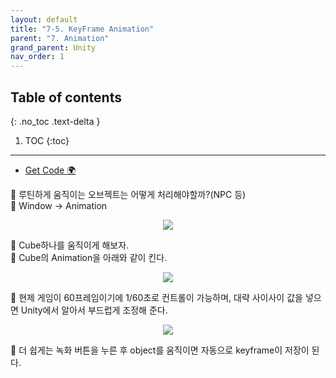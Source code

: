 ```yaml
---
layout: default
title: "7-5. KeyFrame Animation"
parent: "7. Animation"
grand_parent: Unity
nav_order: 1
---
```


## Table of contents
{: .no_toc .text-delta }

1. TOC
{:toc}

---

* [Get Code 🌍](https://github.com/EasyCoding-7/unity_tutorials/tree/7.5)

👾 루틴하게 움직이는 오브젝트는 어떻게 처리해야할까?(NPC 등)<br>
👾 Window -> Animation

<p align="center">
  <img src="https://taehyungs-programming-blog.github.io/blog/assets/images/csharp/unity/unity-7-5-1.png"/>
</p>

👾 Cube하나를 움직이게 해보자.<br>
👾 Cube의 Animation을 아래와 같이 킨다.

<p align="center">
  <img src="https://taehyungs-programming-blog.github.io/blog/assets/images/csharp/unity/unity-7-5-2.png"/>
</p>

👾 현제 게임이 60프레임이기에 1/60초로 컨트롤이 가능하며, 대략 사이사이 값을 넣으면 Unity에서 알아서 부드럽게 조정해 준다.

<p align="center">
  <img src="https://taehyungs-programming-blog.github.io/blog/assets/images/csharp/unity/unity-7-5-3.png"/>
</p>

👾 더 쉽게는 녹화 버튼을 누른 후 object를 움직이면 자동으로 keyframe이 저장이 된다.


